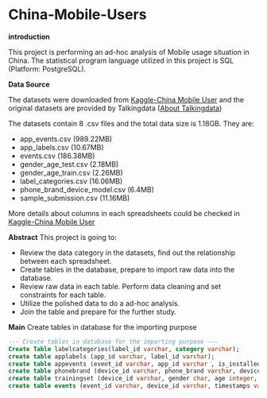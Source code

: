 # China-Mobile-Users

**introduction** 

This project is performing an ad-hoc analysis of Mobile usage situation in China. The statistical program language utilized in this project is SQL (Platform: PostgreSQL).

**Data Source**

The datasets were downloaded from [Kaggle-China Mobile User](https://www.kaggle.com/chinapage/china-mobile-user-gemographics) and the original datasets are provided by Talkingdata ([About Talkingdata](http://www.talkingdata.com/))

The datasets contain 8 .csv files and the total data size is 1.18GB. They are:
* app_events.csv (989.22MB)
* app_labels.csv (10.67MB)
* events.csv (186.38MB)
* gender_age_test.csv (2.18MB)
* gender_age_train.csv (2.26MB)
* label_categories.csv (16.06MB)
* phone_brand_device_model.csv (6.4MB)
* sample_submission.csv (11.16MB)

More details about columns in each spreadsheets could be checked in [Kaggle-China Mobile User](https://www.kaggle.com/chinapage/china-mobile-user-gemographics)

**Abstract**
This project is going to:
* Review the data category in the datasets, find out the relationship between each spreadsheet.
* Create tables in the database, prepare to import raw data into the database.
* Review raw data in each table. Perform data cleaning and set constraints for each table.
* Utilize the polished data to do a ad-hoc analysis.
* Join the table and prepare for the further study. 

**Main**
Create tables in database for the importing purpose

```SQL
--- Create tables in database for the importing purpose ---
Create Table labelcategories(label_id varchar, category varchar);
create table applabels (app_id varchar, label_id varchar);
create table appevents (event_id varchar, app_id varchar , is_installed varchar, is_active varchar);
create table phonebrand (device_id varchar, phone_brand varchar, device_model varchar);
create table trainingset (device_id varchar, gender char, age integer, age_group varchar);
create table events (event_id varchar, device_id varchar, timestamps varchar, longitude numeric, laititude numeric); 

```

